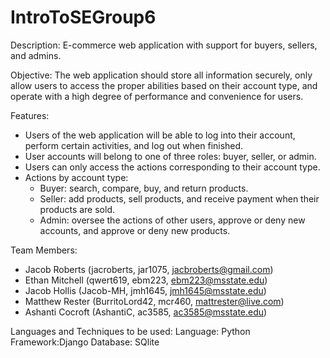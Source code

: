 # IntroToSEGroup6

Description:
  E-commerce web application with support for buyers, sellers, and admins. 

Objective:
  The web application should store all information securely, only allow users to access the proper abilities based on their account type, and operate with a high degree of performance and convenience for users.

Features:
  - Users of the web application will be able to log into their account, perform certain activities, and log out when finished. 
  - User accounts will belong to one of three roles: buyer, seller, or admin.
  - Users can only access the actions corresponding to their account type.
  - Actions by account type:
    - Buyer: search, compare, buy, and return products.
    - Seller: add products, sell products, and receive payment when their products are sold.
    - Admin: oversee the actions of other users, approve or deny new accounts, and approve or deny new products.

Team Members:
  - Jacob Roberts (jacroberts, jar1075, jacbroberts@gmail.com)
  - Ethan Mitchell (qwert619, ebm223, ebm223@msstate.edu)
  - Jacob Hollis (Jacob-MH, jmh1645, jmh1645@msstate.edu)
  - Matthew Rester (BurritoLord42, mcr460, mattrester@live.com)
  - Ashanti Cocroft (AshantiC, ac3585, ac3585@msstate.edu)

Languages and Techniques to be used:
  Language: Python
  Framework:Django
  Database: SQlite
